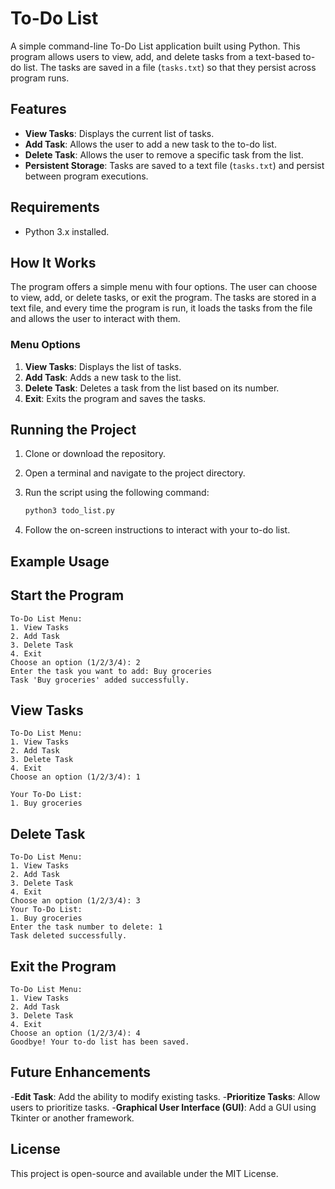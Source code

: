 # To-Do List

A simple command-line To-Do List application built using Python. This program allows users to view, add, and delete tasks from a text-based to-do list. The tasks are saved in a file (`tasks.txt`) so that they persist across program runs.

## Features

- **View Tasks**: Displays the current list of tasks.
- **Add Task**: Allows the user to add a new task to the to-do list.
- **Delete Task**: Allows the user to remove a specific task from the list.
- **Persistent Storage**: Tasks are saved to a text file (`tasks.txt`) and persist between program executions.

## Requirements

- Python 3.x installed.

## How It Works

The program offers a simple menu with four options. The user can choose to view, add, or delete tasks, or exit the program. The tasks are stored in a text file, and every time the program is run, it loads the tasks from the file and allows the user to interact with them.

### Menu Options

1. **View Tasks**: Displays the list of tasks.
2. **Add Task**: Adds a new task to the list.
3. **Delete Task**: Deletes a task from the list based on its number.
4. **Exit**: Exits the program and saves the tasks.

## Running the Project

1. Clone or download the repository.
2. Open a terminal and navigate to the project directory.
3. Run the script using the following command:

   ```python 
   python3 todo_list.py
   ```
4. Follow the on-screen instructions to interact with your to-do list.

## Example Usage
## Start the Program

    To-Do List Menu:
    1. View Tasks
    2. Add Task
    3. Delete Task
    4. Exit
    Choose an option (1/2/3/4): 2
    Enter the task you want to add: Buy groceries
    Task 'Buy groceries' added successfully.

## View Tasks

    To-Do List Menu:
    1. View Tasks
    2. Add Task
    3. Delete Task
    4. Exit
    Choose an option (1/2/3/4): 1

    Your To-Do List:
    1. Buy groceries

## Delete Task

    To-Do List Menu:
    1. View Tasks
    2. Add Task
    3. Delete Task
    4. Exit
    Choose an option (1/2/3/4): 3
    Your To-Do List:
    1. Buy groceries
    Enter the task number to delete: 1
    Task deleted successfully.

## Exit the Program

    To-Do List Menu:
    1. View Tasks
    2. Add Task
    3. Delete Task
    4. Exit
    Choose an option (1/2/3/4): 4
    Goodbye! Your to-do list has been saved.


## Future Enhancements
-**Edit Task**: Add the ability to modify existing tasks.
-**Prioritize Tasks**: Allow users to prioritize tasks.
-**Graphical User Interface (GUI)**: Add a GUI using Tkinter or another framework.

## License
This project is open-source and available under the MIT License.